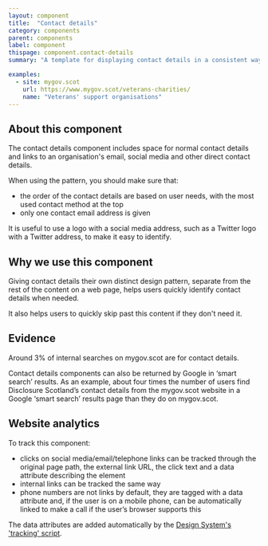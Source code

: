 ```yaml
---
layout: component
title:  "Contact details"
category: components
parent: components
label: component
thispage: component.contact-details
summary: "A template for displaying contact details in a consistent way across different pages."

examples:
  - site: mygov.scot
    url: https://www.mygov.scot/veterans-charities/
    name: "Veterans' support organisations"
---
```



## About this component

The contact details component includes space for normal contact details and links to an organisation's email, social media and other direct contact details.

When using the pattern, you should make sure that:

* the order of the contact details are based on user needs, with the most used contact method at the top
* only one contact email address is given

It is useful to use a logo with a social media address, such as a Twitter logo with a Twitter address, to make it easy to identify.

## Why we use this component

Giving contact details their own distinct design pattern, separate from the rest of the content on a web page, helps users quickly identify contact details when needed.

It also helps users to quickly skip past this content if they don't need it.

## Evidence

Around 3% of internal searches on mygov.scot are for contact details.

Contact details components can also be returned by Google in ‘smart search’ results. As an example, about four times the number of users find Disclosure Scotland’s contact details from the mygov.scot website in a Google ‘smart search’ results page than they do on mygov.scot.  

## Website analytics

To track this component:

* clicks on social media/email/telephone links can be tracked through the original page path, the external link URL, the click text and a data attribute describing the element
* internal links can be tracked the same way
* phone numbers are not links by default, they are tagged with a data attribute and, if the user is on a mobile phone, can be automatically linked to make a call if the user’s browser supports this  

The data attributes are added automatically by the [Design System's 'tracking' script](/get-started/tracking/#contact-details).
